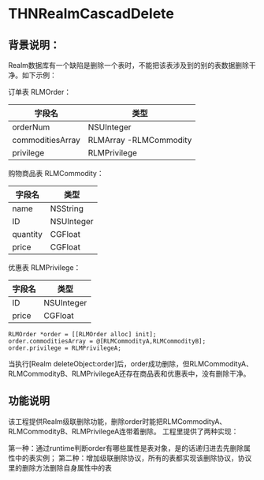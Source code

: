 # THNRealmCascadDelete

## 背景说明：

Realm数据库有一个缺陷是删除一个表时，不能把该表涉及到的别的表数据删除干净。如下示例：

订单表 RLMOrder：

| 字段名 | 类型 | 
| --- | --- | 
| orderNum | NSUInteger |
| commoditiesArray| RLMArray -RLMCommodity| 
| privilege|RLMPrivilege|


购物商品表 RLMCommodity：

| 字段名 | 类型 | 
| --- | --- | 
| name | NSString |
| ID| NSUInteger| 
| quantity|CGFloat|
| price|CGFloat|

优惠表 RLMPrivilege：

| 字段名 | 类型 | 
| --- | --- | 
| ID | NSUInteger |
| price| CGFloat|

```
RLMOrder *order = [[RLMOrder alloc] init];
order.commoditiesArray = @[RLMCommodityA,RLMCommodityB];
order.privilege = RLMPrivilegeA;
```

当执行[Realm deleteObject:order]后，order成功删除，但RLMCommodityA、RLMCommodityB、RLMPrivilegeA还存在商品表和优惠表中，没有删除干净。

## 功能说明
该工程提供Realm级联删除功能，删除order时能把RLMCommodityA、RLMCommodityB、RLMPrivilegeA连带着删除。
工程里提供了两种实现：

第一种：通过runtime判断order有哪些属性是表对象，是的话递归进去先删除属性中的表实例；
第二种：增加级联删除协议，所有的表都实现该删除协议，协议里的删除方法删除自身属性中的表







